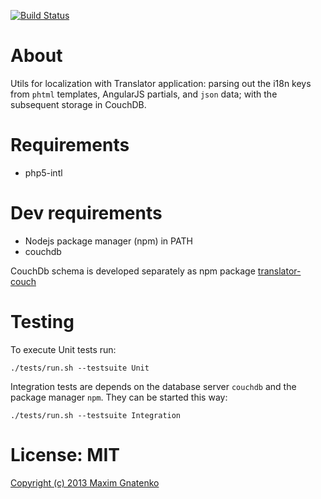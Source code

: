 [![Build Status](https://travis-ci.org/Magomogo/translator-utils.png)](https://travis-ci.org/Magomogo/translator-utils)

# About

Utils for localization with Translator application: parsing out the i18n keys from `phtml`
templates, AngularJS partials, and `json` data; with the subsequent storage in CouchDB.

# Requirements

* php5-intl

# Dev requirements

* Nodejs package manager (npm) in PATH
* couchdb

CouchDb schema is developed separately as npm package [translator-couch](https://www.npmjs.org/package/translator-couch)

# Testing

To execute Unit tests run:

    ./tests/run.sh --testsuite Unit

Integration tests are depends on the database server `couchdb` and the package manager `npm`.
They can be started this way:

    ./tests/run.sh --testsuite Integration

# License: MIT

[Copyright (c) 2013 Maxim Gnatenko](http://opensource.org/licenses/MIT)
